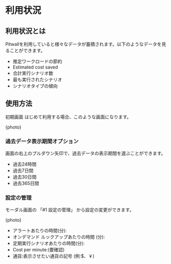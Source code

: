# 利用状況

## 利用状況とは
Pitwallを利用していると様々なデータが蓄積されます。以下のようなデータを見ることができます。

- 推定ワークロードの節約
- Estimated cost saved
- 合計実行シナリオ数
- 最も実行されたシナリオ
- シナリオタイプの傾向

## 使用方法

初期画面
はじめて利用する場合、このような画面になります。

{photo}

### 過去データ表示期間オプション
画面の右上のプルダウン矢印で、過去データの表示期間を選ぶことができます。
- 過去24時間
- 過去7日間
- 過去30日間
- 過去365日間

### 設定の管理
モーダル画面の 「#1 設定の管理」 から設定の変更ができます。

{photo}

- アラートあたりの時間(分): 
- オンデマンド ルックアップあたりの時間 (分):
- 定期実行シナリオあたりの時間(分):
- Cost per minute:(要確認) 
- 通貨:表示させたい通貨の記号 (例:$、￥)